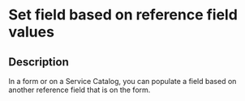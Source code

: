 # Set field based on reference field values

## Description

In a form or on a Service Catalog, you can populate a field based on another reference field that is on the form.
